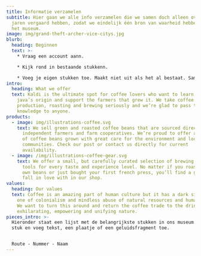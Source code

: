 ```yaml
---
title: Informatie verzamelen
subtitle: Hier gaan we alle info verzamelen die we samen doch alleen over de
  jaren vergaard hebben, zodat we eindelijk één bron van waarheid hebben voor
  het museum.
image: img/grand-theft-archer-vice-citys.jpg
blurb:
  heading: Beginnen
  text: >-
    * Vraag een account aann.

    * Kijk rond in bestaande stukkenn.

    * Voeg je eigen stukken toe. Maakt niet uit als het al bestaat. Samenvoegen doen we laterr.
intro:
  heading: What we offer
  text: Kaldi is the ultimate spot for coffee lovers who want to learn about their
    java’s origin and support the farmers that grew it. We take coffee
    production, roasting and brewing seriously and we’re glad to pass that
    knowledge to anyone.
products:
  - image: img/illustrations-coffee.svg
    text: We sell green and roasted coffee beans that are sourced directly from
      independent farmers and farm cooperatives. We’re proud to offer a variety
      of coffee beans grown with great care for the environment and local
      communities. Check our post or contact us directly for current
      availability.
  - image: /img/illustrations-coffee-gear.svg
    text: We offer a small, but carefully curated selection of brewing gear and
      tools for every taste and experience level. No matter if you roast your
      own beans or just bought your first french press, you’ll find a gadget to
      fall in love with in our shop.
values:
  heading: Our values
  text: Coffee is an amazing part of human culture but it has a dark side too –
    one of colonialism and mindless abuse of natural resources and human lives.
    We want to turn this around and return the coffee trade to the drink’s
    exhilarating, empowering and unifying nature.
pieces_intro: >-
  Hieronder staat een lijst met de belangrijkste stukken in ons museum. Kies een
  stuk en voeg tekst, een plaatje of een geluidsfragment toe.


  Route - Nummer - Naam
---
```

